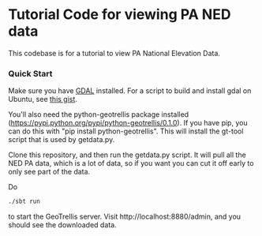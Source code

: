 # Tutorial Code for viewing PA NED data

This codebase is for a tutorial to view PA National Elevation Data.

### Quick Start

Make sure you have [GDAL](http://www.gdal.org/) installed. For a script to build and install gdal on Ubuntu, see [this gist](https://gist.github.com/lossyrob/4348503).

You'll also need the python-geotrellis package installed (https://pypi.python.org/pypi/python-geotrellis/0.1.0).
If you have pip, you can do this with "pip install python-geotrellis". This will install the gt-tool script that is used by getdata.py.

Clone this repository, and then run the getdata.py script. It will pull all the NED PA data, which is a lot of data, so if you want you can cut it off early to only see part of the data.

Do

```bash
./sbt run
```

to start the GeoTrellis server. Visit http://localhost:8880/admin, and you should see the downloaded data.
